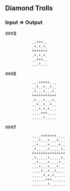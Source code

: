 ## Diamond Trolls

### Input	=>	Output

###**3**

				..***..
				.*.*.*.
				*******
				.*.*.*.
				..***..
				...*...

		
###**5**

				...*****...
				..*..*..*..
				.*...*...*.
				***********
				.*...*...*.
				..*..*..*..
				...*.*.*...
				....***....
				.....*.....
  

###**7**

				....*******....
				...*...*...*...
				..*....*....*..
				.*.....*.....*.
				***************
				.*.....*.....*.
				..*....*....*..
				...*...*...*...
				....*..*..*....
				.....*.*.*.....
				......***......
				.......*.......
  